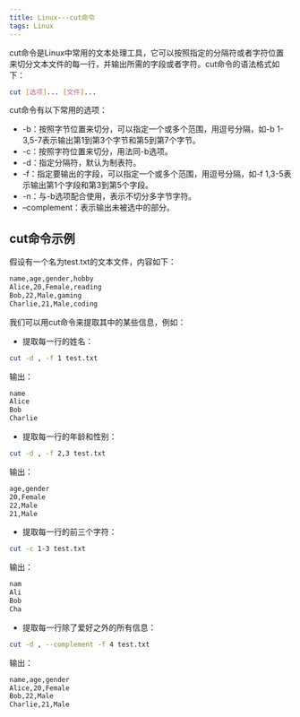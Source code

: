 ```yaml
---
title: Linux---cut命令
tags: Linux
---
```




cut命令是Linux中常用的文本处理工具，它可以按照指定的分隔符或者字符位置来切分文本文件的每一行，并输出所需的字段或者字符。<!--more-->cut命令的语法格式如下：

```bash
cut [选项]... [文件]...
```

cut命令有以下常用的选项：

- -b：按照字节位置来切分，可以指定一个或多个范围，用逗号分隔，如-b 1-3,5-7表示输出第1到第3个字节和第5到第7个字节。
- -c：按照字符位置来切分，用法同-b选项。
- -d：指定分隔符，默认为制表符。
- -f：指定要输出的字段，可以指定一个或多个范围，用逗号分隔，如-f 1,3-5表示输出第1个字段和第3到第5个字段。
- -n：与-b选项配合使用，表示不切分多字节字符。
- –complement：表示输出未被选中的部分。

## cut命令示例

假设有一个名为test.txt的文本文件，内容如下：

```txt
name,age,gender,hobby
Alice,20,Female,reading
Bob,22,Male,gaming
Charlie,21,Male,coding
```

我们可以用cut命令来提取其中的某些信息，例如：

- 提取每一行的姓名：

```bash
cut -d , -f 1 test.txt
```

输出：

```txt
name
Alice
Bob
Charlie
```

- 提取每一行的年龄和性别：

```bash
cut -d , -f 2,3 test.txt
```

输出：

```txt
age,gender
20,Female
22,Male
21,Male
```

- 提取每一行的前三个字符：

```bash
cut -c 1-3 test.txt
```

输出：

```txt
nam
Ali
Bob
Cha
```

- 提取每一行除了爱好之外的所有信息：

```bash
cut -d , --complement -f 4 test.txt
```

输出：

```txt
name,age,gender
Alice,20,Female
Bob,22,Male
Charlie,21,Male
```